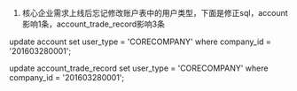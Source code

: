 
1. 核心企业需求上线后忘记修改账户表中的用户类型，下面是修正sql，account影响1条，account_trade_record影响3条

update account set user_type = 'CORECOMPANY' where company_id = '201603280001';

update account_trade_record set user_type = 'CORECOMPANY' where company_id = '201603280001';
